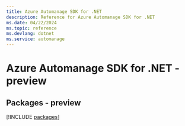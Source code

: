 ```yaml
---
title: Azure Automanage SDK for .NET
description: Reference for Azure Automanage SDK for .NET
ms.date: 04/22/2024
ms.topic: reference
ms.devlang: dotnet
ms.service: automanage
---
```

# Azure Automanage SDK for .NET - preview
## Packages - preview
[!INCLUDE [packages](automanage-index.md)]